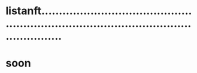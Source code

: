 # listanft................................................................................................................
# soon
